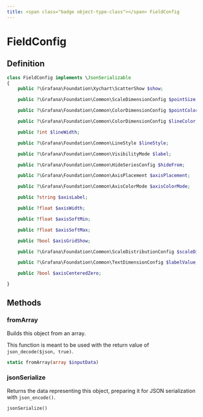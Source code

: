 ```yaml
---
title: <span class="badge object-type-class"></span> FieldConfig
---
```

# <span class="badge object-type-class"></span> FieldConfig

## Definition

```php
class FieldConfig implements \JsonSerializable
{
    public ?\Grafana\Foundation\Xychart\ScatterShow $show;

    public ?\Grafana\Foundation\Common\ScaleDimensionConfig $pointSize;

    public ?\Grafana\Foundation\Common\ColorDimensionConfig $pointColor;

    public ?\Grafana\Foundation\Common\ColorDimensionConfig $lineColor;

    public ?int $lineWidth;

    public ?\Grafana\Foundation\Common\LineStyle $lineStyle;

    public ?\Grafana\Foundation\Common\VisibilityMode $label;

    public ?\Grafana\Foundation\Common\HideSeriesConfig $hideFrom;

    public ?\Grafana\Foundation\Common\AxisPlacement $axisPlacement;

    public ?\Grafana\Foundation\Common\AxisColorMode $axisColorMode;

    public ?string $axisLabel;

    public ?float $axisWidth;

    public ?float $axisSoftMin;

    public ?float $axisSoftMax;

    public ?bool $axisGridShow;

    public ?\Grafana\Foundation\Common\ScaleDistributionConfig $scaleDistribution;

    public ?\Grafana\Foundation\Common\TextDimensionConfig $labelValue;

    public ?bool $axisCenteredZero;

}
```
## Methods

### <span class="badge object-method"></span> fromArray

Builds this object from an array.

This function is meant to be used with the return value of `json_decode($json, true)`.

```php
static fromArray(array $inputData)
```

### <span class="badge object-method"></span> jsonSerialize

Returns the data representing this object, preparing it for JSON serialization with `json_encode()`.

```php
jsonSerialize()
```

